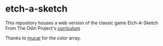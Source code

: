 # etch-a-sketch
This repository houses a web version of the classic game Etch-A-Sketch
From The Odin Project's [curriculum](http://www.theodinproject.com/courses/web-development-101/lessons/html-css)

Thanks to [mucar](https://gist.github.com/mucar/3898821) for the color array.
